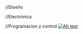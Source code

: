 //Diseño 

//Electrónica

//Programacion y control 
[![Alt text](https://img.youtube.com/vi/doK9qD1zDFs&t/0.jpg)](https://www.youtube.com/watch?v=doK9qD1zDFs&t)
